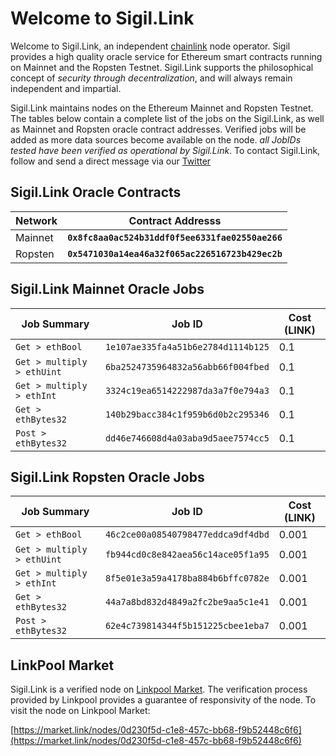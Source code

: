 # Welcome to Sigil.Link

Welcome to Sigil.Link, an independent [chainlink](https://chain.link) node operator. Sigil provides a high quality oracle service for Ethereum smart contracts running on Mainnet and the Ropsten Testnet. Sigil.Link supports the philosophical concept of *security through decentralization*, and will always remain independent and impartial. 

Sigil.Link maintains nodes on the Ethereum Mainnet and Ropsten Testnet. The tables below contain a complete list of the jobs on the Sigil.Link, as well as Mainnet and Ropsten oracle contract addresses. Verified jobs will be added as more data sources become available on the node. *all JobIDs tested have been verified as operational by Sigil.Link*. To contact Sigil.Link, follow and send a direct message via our [Twitter](https://twitter.com/sigildotlink)

## Sigil.Link Oracle Contracts

| Network   | Contract Addresss                                 | 
| --------  | -----------                                       | 
| Mainnet   | **`0x8fc8aa0ac524b31ddf0f5ee6331fae02550ae266`**  |
| Ropsten   | **`0x5471030a14ea46a32f065ac226516723b429ec2b`**  |

## Sigil.Link Mainnet Oracle Jobs

| Job Summary                   | Job ID                                        | Cost (LINK)     |
| -----------                   | -----------                                   | ---------       |
| `Get > ethBool`               | `1e107ae335fa4a51b6e2784d1114b125`            | 0.1             | 
| `Get > multiply > ethUint`    | `6ba2524735964832a56abb66f004fbed`            | 0.1             |
| `Get > multiply > ethInt`     | `3324c19ea6514222987da3a7f0e794a3`            | 0.1             |
| `Get > ethBytes32`            | `140b29bacc384c1f959b6d0b2c295346`            | 0.1             |
| `Post > ethBytes32`           | `dd46e746608d4a03aba9d5aee7574cc5`            | 0.1             |

## Sigil.Link Ropsten Oracle Jobs

| Job Summary                   | Job ID                                        | Cost (LINK)     |
| -----------                   | -----------                                   | ---------       |
| `Get > ethBool`               | `46c2ce00a08540798477eddca9df4dbd`            | 0.001           | 
| `Get > multiply > ethUint`    | `fb944cd0c8e842aea56c14ace05f1a95`            | 0.001           |
| `Get > multiply > ethInt`     | `8f5e01e3a59a4178ba884b6bffc0782e`            | 0.001           |
| `Get > ethBytes32`            | `44a7a8bd832d4849a2fc2be9aa5c1e41`            | 0.001           |
| `Post > ethBytes32`           | `62e4c739814344f5b151225cbee1eba7`            | 0.001           |

## LinkPool Market 

Sigil.Link is a verified node on [Linkpool Market](https://market.link). The verification process provided by Linkpool provides a guarantee of responsivity of the node. To visit the node on Linkpool Market: 

[https://market.link/nodes/0d230f5d-c1e8-457c-bb68-f9b52448c6f6](https://market.link/nodes/0d230f5d-c1e8-457c-bb68-f9b52448c6f6)
